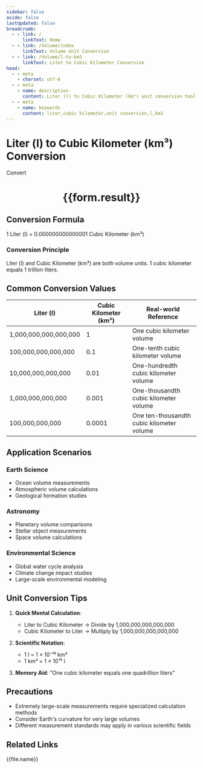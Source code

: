 ```yaml
---
sidebar: false
aside: false
lastUpdated: false
breadcrumb:
  - - link: /
      linkText: Home
  - - link: /Volume/index
      linkText: Volume Unit Conversion
  - - link: /Volume/l-to-km3
      linkText: Liter to Cubic Kilometer Conversion
head:
  - - meta
    - charset: utf-8
  - - meta
    - name: description
      content: Liter (l) to Cubic Kilometer (km³) unit conversion tool. 1 liter equals 0.000000000000001 cubic kilometers.
  - - meta
    - name: keywords
      content: liter,cubic kilometer,unit conversion,l,km3
---
```


# Liter (l) to Cubic Kilometer (km³) Conversion

<script setup>
import { onMounted, reactive, inject ,ref  } from 'vue'
import { NButton,NForm ,NFormItem,NInput,NInputNumber,NSelect,NCard,useMessage ,NGrid ,NGi } from 'naive-ui'
import { defineClientComponent } from 'vitepress'
import { Volume } from '../files';

const convert = inject('convert')
const formRef = ref(null);
const rules = {
  number:{
    required: true,
    type: 'number',
    trigger: "blur"
  }
}
const form = reactive({
  number:null,
  result:'',
  title:'Liter (l) to Cubic Kilometer (km³) Conversion'
})

const convertHandler = (e) => {
  e.preventDefault();
  formRef.value?.validate((errors)=>{
    if (!errors) {
      form.result = `${form.number} l = ${convert(form.number).from('l').to('km3')} km³`
    }
  })
}
</script>

<n-form size="large" :model="form" ref='formRef' :rules="rules">
  <n-form-item label="Value" path="number">
    <n-input-number size="large" style="width:100%" :min="0" v-model:value="form.number" placeholder="Enter liter value" />
  </n-form-item>
  <n-form-item>
    <n-button type="info" style="width:100%" @click="convertHandler">Convert</n-button>
  </n-form-item>
</n-form>
<n-card embedded :bordered="false" hoverable>
  <div style="text-align:center">
    <h1>{{form.result}}</h1>
  </div>
</n-card>

## Conversion Formula
1 Liter (l) = 0.000000000000001 Cubic Kilometer (km³)

### Conversion Principle
Liter (l) and Cubic Kilometer (km³) are both volume units. 1 cubic kilometer equals 1 trillion liters.

## Common Conversion Values
| Liter (l)           | Cubic Kilometer (km³) | Real-world Reference                    |
|---------------------|----------------------|-----------------------------------------|
| 1,000,000,000,000,000 | 1                  | One cubic kilometer volume              |
| 100,000,000,000,000   | 0.1                | One-tenth cubic kilometer volume        |
| 10,000,000,000,000    | 0.01               | One-hundredth cubic kilometer volume    |
| 1,000,000,000,000     | 0.001              | One-thousandth cubic kilometer volume   |
| 100,000,000,000       | 0.0001             | One ten-thousandth cubic kilometer volume|

## Application Scenarios
### Earth Science
- Ocean volume measurements
- Atmospheric volume calculations
- Geological formation studies

### Astronomy
- Planetary volume comparisons
- Stellar object measurements
- Space volume calculations

### Environmental Science
- Global water cycle analysis
- Climate change impact studies
- Large-scale environmental modeling

## Unit Conversion Tips
1. **Quick Mental Calculation**:
   - Liter to Cubic Kilometer → Divide by 1,000,000,000,000,000
   - Cubic Kilometer to Liter → Multiply by 1,000,000,000,000,000

2. **Scientific Notation**:
   - 1 l = 1 × 10⁻¹⁵ km³
   - 1 km³ = 1 × 10¹⁵ l

3. **Memory Aid**:
   "One cubic kilometer equals one quadrillion liters"

## Precautions
- Extremely large-scale measurements require specialized calculation methods
- Consider Earth's curvature for very large volumes
- Different measurement standards may apply in various scientific fields

## Related Links
<n-grid x-gap="12" :cols="2">
  <n-gi v-for="(file, index) in Volume" :key="index">
    <n-button
      text
      tag="a"
      :href="file.path"
      type="info"
    >
      {{file.name}}
    </n-button>
  </n-gi>
</n-grid>
